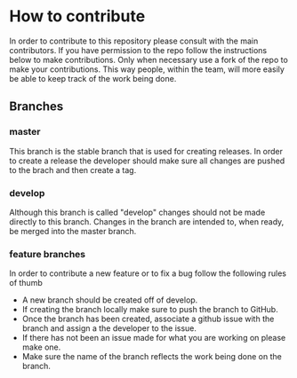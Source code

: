 # How to contribute

In order to contribute to this repository please consult with the main contributors. If you have permission to the repo follow the instructions below to make contributions. Only when necessary use a fork of the repo to make your contributions. This way people, within the team, will more easily be able to keep track of the work being done. 

## Branches

### master

This branch is the stable branch that is used for creating releases. In order to create a release the developer should make sure all changes are pushed to the brach and then create a tag.

### develop

Although this branch is called "develop" changes should not be made directly to this branch. Changes in the branch are intended to, when ready, be merged into the master branch.

### feature branches

In order to contribute a new feature or to fix a bug follow the following rules of thumb

- A new branch should be created off of develop.
- If creating the branch locally make sure to push the branch to GitHub.
- Once the branch has been created, associate a github issue with the branch and assign a the developer to the issue.
- If there has not been an issue made for what you are working on please make one.
- Make sure the name of the branch reflects the work being done on the branch.
